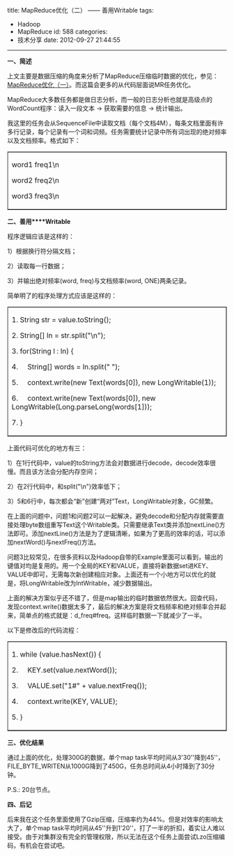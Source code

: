 title: MapReduce优化（二） —— 善用Writable
tags:
  - Hadoop
  - MapReduce
id: 588
categories:
  - 技术分享
date: 2012-09-27 21:44:55
---

**一、简述**

上文主要是数据压缩的角度来分析了MapReduce压缩临时数据的优化，参见：[MapReduce优化（一）](http://www.hongweiyi.com/2012/02/mapred-optimize/)。而这篇会更多的从代码层面说MR任务优化。

MapReduce大多数任务都是做日志分析，而一般的日志分析也就是高级点的WordCount程序：读入一段文本 -&gt; 获取需要的信息 -&gt; 统计输出。
<!--more-->  

我这里的任务会从SequenceFile中读取文档（每个文档4M），每条文档里面有许多行记录，每个记录有一个词和词频。任务需要统计记录中所有词出现的绝对频率以及文档频率。格式如下：   <table border="1" cellspacing="0" cellpadding="0"><tbody>       <tr>         <td valign="top" width="568">           <p>word1 freq1\n

word2 freq2\n

word3 freq3\n
         </td>       </tr>     </tbody></table> </p>  

**二、善用****Writable**

程序逻辑应该是这样的：

1）根据换行符分隔文档；

2）读取每一行数据；

3）并输出绝对频率(word, freq)与文档频率(word, ONE)两条记录。

简单明了的程序处理方式应该是这样的：   <table border="1" cellspacing="0" cellpadding="0"><tbody>       <tr>         <td valign="top" width="568">           <p>1\. String str = value.toString(); 

2\. String[] ln = str.split(&quot;\n&quot;); 

3\. for(String l : ln) {

4.&#160;&#160;&#160;&#160; String[] words = ln.split(&quot; &quot;);

5.&#160;&#160;&#160;&#160; context.write(new Text(words[0]), new LongWritable(1));

6.&#160;&#160;&#160;&#160; context.write(new Text(words[0]), new LongWritable(Long.parseLong(words[1]));

7\. }
         </td>       </tr>     </tbody></table> </p>  

上面代码可优化的地方有三：

1）在1行代码中，value的toString方法会对数据进行decode，decode效率很慢。而且该方法会分配内存空间；

2）在2行代码中，和split(&quot;\n&quot;)效率低下；

3）5和6行中，每次都会“新”创建“两对”Text，LongWritable对象，GC频繁。

在上面的问题中，问题1和问题2可以一起解决，避免decode和分配内存就需要直接处理byte数组重写Text这个Writable类。只需要继承Text类并添加nextLine()方法即可。添加nextLine()方法是为了逻辑清晰，如果为了更高的效率的话，可以添加nextWord()与nextFreq()方法。

问题3比较常见，在很多资料以及Hadoop自带的Example里面可以看到，输出的键值对均是复用的。用一个全局的KEY和VALUE，直接将新数据set进KEY、VALUE中即可，无需每次新创建相应对象。上面还有一个小地方可以优化的就是，将LongWritable改为IntWritable，减少数据输出。

上面的解决方案似乎还不错了，但是map输出的临时数据依然很大。回查代码，发现context.write()数据太多了，最后的解决方案是将文档频率和绝对频率合并起来，简单点的格式就是：d_freq#freq。这样临时数据一下就减少了一半。

以下是修改后的代码流程：   <table border="1" cellspacing="0" cellpadding="0"><tbody>       <tr>         <td valign="top" width="568">           <p>1\. while (value.hasNext()) {

2.&#160;&#160;&#160;&#160; KEY.set(value.nextWord());

3.&#160;&#160;&#160;&#160; VALUE.set(&quot;1#&quot; + value.nextFreq());

4.&#160;&#160;&#160;&#160; context.write(KEY, VALUE);

5\. }
         </td>       </tr>     </tbody></table> </p>  

**三、优化结果**

通过上面的优化，处理300G的数据，单个map task平均时间从3'30''降到45''，FILE_BYTE_WRITEN从1000G降到了450G，任务总时间从4小时降到了30分钟。

P.S.: 20台节点。

**四、后记**

后来我在这个任务里面使用了Gzip压缩，压缩率约为44%。但是对效率的影响太大了，单个map task平均时间从45''升到1'20''，打了一半的折扣，着实让人难以接受。由于对集群没有完全的管理权限，所以无法在这个任务上面尝试Lzo压缩编码，有机会在尝试吧。